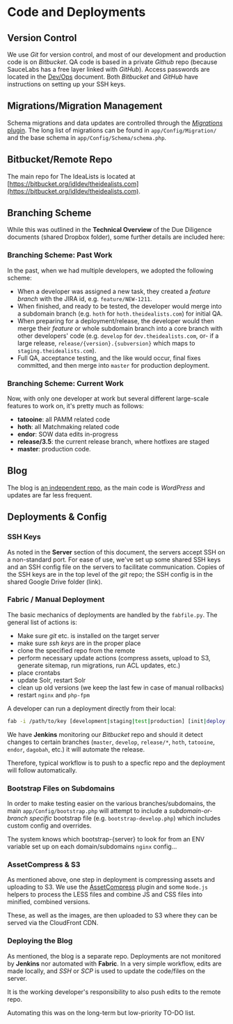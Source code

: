 # Code and Deployments


## Version Control
We use _Git_ for version control, and most of our development and production code is on _Bitbucket_. QA code is based in a private _Github_ repo (because SauceLabs has a free layer linked with _GitHub_). Access passwords are located in the [Dev/Ops](https://docs.google.com/a/theidealists.com/spreadsheet/ccc?key=0AjVZk7pDeorYdGhVa0Z1R3pJX2lhM1VnZWlqYzhuN1E#gid=0) document. Both _Bitbucket_ and _GitHub_ have instructions on setting up your SSH keys.

## Migrations/Migration Management
Schema migrations and data updates are controlled through the [_Migrations_ plugin](https://github.com/CakeDC/migrations). The long list of migrations can be found in `app/Config/Migration/` and the base schema in `app/Config/Schema/schema.php`. 

## Bitbucket/Remote Repo
The main repo for The IdeaLists is located at [https://bitbucket.org/idldev/theidealists.com](https://bitbucket.org/idldev/theidealists.com).

## Branching Scheme
While this was outlined in the **Technical Overview** of the Due Diligence documents (shared Dropbox folder), some further details are included here:

### Branching Scheme: Past Work
In the past, when we had multiple developers, we adopted the following scheme:
* When a developer was assigned a new task, they created a _feature branch_ with the JIRA id, e.g. `feature/NEW-1211`. 
* When finished, and ready to be tested, the developer would merge into a subdomain branch (e.g. `hoth` for `hoth.theidealists.com`) for initial QA.
* When preparing for a deployment/release, the developer would then merge their _feature_ or whole subdomain branch into a core branch with other developers' code (e.g. `develop` for `dev.theidealists.com`, or- if a large release, `release/{version}.{subversion}` which maps to `staging.theidealists.com`). 
* Full QA, acceptance testing, and the like would occur, final fixes committed, and then merge into `master` for production deployment.

### Branching Scheme: Current Work
Now, with only one developer at work but several different large-scale features to work on, it's pretty much as follows:

* **tatooine**: all PAMM related code
* **hoth**: all Matchmaking related code
* **endor**: SOW data edits in-progress
* **release/3.5**: the current release branch, where hotfixes are staged
* **master**: production code.

## Blog
The blog is [an independent repo](https://bitbucket.org/idldev/idl-blog), as the main code is _WordPress_ and updates are far less frequent.

## Deployments & Config

### SSH Keys
As noted in the **Server** section of this document, the servers accept SSH on a non-standard port. For ease of use, we've set up some shared SSH keys and an SSH config file on the servers to facilitate communication. Copies of the SSH keys are in the top level of the _git_ repo; the SSH config is in the shared Google Drive folder (link).

### Fabric / Manual Deployment
The basic mechanics of deployments are handled by the `fabfile.py`. The general list of actions is:
* Make sure _git_ etc. is installed on the target server
* make sure _ssh keys_ are in the proper place
* clone the specified repo from the remote
* perform necessary update actions (compress assets, upload to S3, generate sitemap, run migrations, run ACL updates, etc.)
* place crontabs
* update Solr, restart Solr
* clean up old versions (we keep the last few in case of manual rollbacks)
* restart `nginx` and `php-fpm`

A developer can run a deployment directly from their local:
```bash
fab -i /path/to/key [development|staging|test|production] [init|deploy[:update_schema=True,update_acl=True]] 
```

We have **Jenkins** monitoring our _Bitbucket_ repo and should it detect changes to certain branches (`master`, `develop`, `release/*`, `hoth`, `tatooine`, `endor`, `dagobah`, etc.) it will automate the release.

Therefore, typical workflow is to push to a specfic repo and the deployment will follow automatically.

### Bootstrap Files on Subdomains
In order to make testing easier on the various branches/subdomains, the main `app/Config/bootstrap.php` will attempt to include a _subdomain-or-branch specific_ bootstrap file (e.g. `bootstrap-develop.php`) which includes custom config and overrides. 

The system knows which bootstrap-{server} to look for from an ENV variable set up on each domain/subdomains `nginx` config... 

### AssetCompress & S3
As mentioned above, one step in deployment is compressing assets and uploading to S3. We use the [AssetCompress](https://github.com/markstory/asset_compress) plugin and some `Node.js` helpers to process the LESS files and combine JS and CSS files into minified, combined versions. 

These, as well as the images, are then uploaded to S3 where they can be served via the CloudFront CDN. 

### Deploying the Blog
As mentioned, the blog is a separate repo. Deployments are not monitored by **Jenkins** nor automated with **Fabric**. In a very simple workflow, edits are made locally, and _SSH_ or _SCP_ is used to update the code/files on the server. 

It is the working developer's responsibility to also push edits to the remote repo. 

Automating this was on the long-term but low-priority TO-DO list. 

